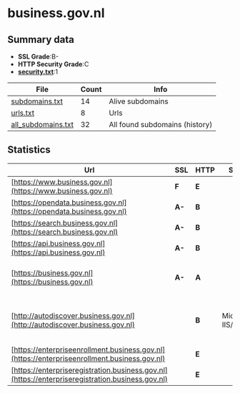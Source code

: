 

# business.gov.nl
## Summary data


 - **SSL Grade**:B-
 - **HTTP Security Grade**:C
 - **[security.txt](https://www.digitaleoverheid.nl/nieuws/standaard-security-txt-nu-verplicht-voor-overheid/)**:1


| File       | Count | Info |
|------------|-------|------|
|[subdomains.txt](/data/business.gov.nl/subdomains.txt)|14|Alive subdomains|
|[urls.txt](/data/business.gov.nl/urls.txt)|8|Urls|
|[all_subdomains.txt](/data/business.gov.nl/all_subdomains.txt)|32|All found subdomains (history)|


## Statistics


| Url | SSL | HTTP | Server | Cookie | HSTS | CORS | CTO | CSP | XFO | XXP | RP |FP| Tech |Title |
|--------|-------|-------|------|------|------|------|------|------|------|------|------|------|------|------|
|[https://www.business.gov.nl](https://www.business.gov.nl)| **F**| **E**|| | | | | | | | :white_check_mark: | |||
|[https://opendata.business.gov.nl](https://opendata.business.gov.nl)| **A-**| **B**|| |:white_check_mark: | | | | | | :white_check_mark: | |HSTS||
|[https://search.business.gov.nl](https://search.business.gov.nl)| **A-**| **B**|| |:white_check_mark: | | | | | | :white_check_mark: | |HSTS||
|[https://api.business.gov.nl](https://api.business.gov.nl)| **A-**| **B**|| |:white_check_mark: | | | | | | :white_check_mark: | |HSTS||
|[https://business.gov.nl](https://business.gov.nl)| **A-**| **A**|| |:white_check_mark: | | | | :white_check_mark: | :white_check_mark: | :white_check_mark: | |Bloomreach Google Tag Manager HSTS React|Business.gov.nl...|
|[http://autodiscover.business.gov.nl](http://autodiscover.business.gov.nl)| | **B**|Microsoft-IIS/10.0|:white_check_mark: |:white_check_mark: | | | | :white_check_mark: | :white_check_mark: | :white_check_mark: | |IIS:10.0 Microsoft ASP.NET Windows Server||
|[https://enterpriseenrollment.business.gov.nl](https://enterpriseenrollment.business.gov.nl)| | **E**|| | | | | | | | :white_check_mark: | |HSTS||
|[https://enterpriseregistration.business.gov.nl](https://enterpriseregistration.business.gov.nl)| | **E**|| | | | | | | | :white_check_mark: | |||

